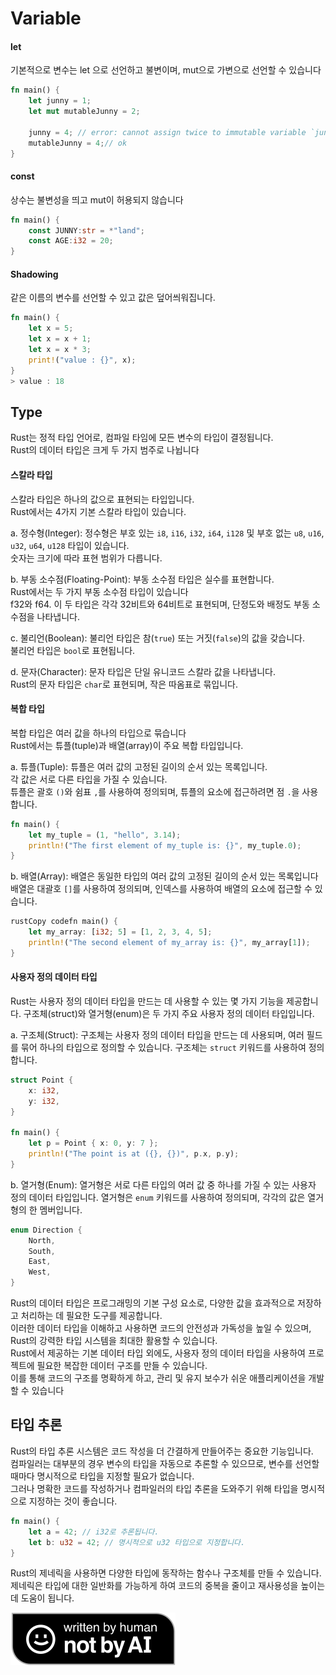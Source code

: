 # Variable

#### let

기본적으로 변수는 let 으로 선언하고 불변이며, mut으로 가변으로 선언할 수 있습니다

```rust
fn main() {
    let junny = 1;
    let mut mutableJunny = 2;
    
    junny = 4; // error: cannot assign twice to immutable variable `junny`
    mutableJunny = 4;// ok
}
```

#### const

상수는 불변성을 띄고 mut이 허용되지 않습니다

```rust
fn main() {
    const JUNNY:str = *"land";
    const AGE:i32 = 20;
}
```

#### Shadowing <a href="#shadowing" id="shadowing"></a>

같은 이름의 변수를 선언할 수 있고 값은 덮어씌워집니다.

```rust
fn main() {
    let x = 5;
    let x = x + 1;
    let x = x * 3;
    print!("value : {}", x);
}
> value : 18
```

## Type

Rust는 정적 타입 언어로, 컴파일 타임에 모든 변수의 타입이 결정됩니다. \
Rust의 데이터 타입은 크게 두 가지 범주로 나뉩니다

#### 스칼라 타입

스칼라 타입은 하나의 값으로 표현되는 타입입니다. \
Rust에서는 4가지 기본 스칼라 타입이 있습니다.

a. 정수형(Integer): 정수형은 부호 있는 `i8`, `i16`, `i32`, `i64`, `i128` 및 부호 없는 `u8`, `u16`, `u32`, `u64`, `u128` 타입이 있습니다. \
숫자는 크기에 따라 표현 범위가 다릅니다.

b. 부동 소수점(Floating-Point): 부동 소수점 타입은 실수를 표현합니다. \
Rust에서는 두 가지 부동 소수점 타입이 있습니다\
f32와 f64. 이 두 타입은 각각 32비트와 64비트로 표현되며, 단정도와 배정도 부동 소수점을 나타냅니다.

c. 불리언(Boolean): 불리언 타입은 참(`true`) 또는 거짓(`false`)의 값을 갖습니다. \
불리언 타입은 `bool`로 표현됩니다.

d. 문자(Character): 문자 타입은 단일 유니코드 스칼라 값을 나타냅니다. \
Rust의 문자 타입은 `char`로 표현되며, 작은 따옴표로 묶입니다.

#### 복합 타입

복합 타입은 여러 값을 하나의 타입으로 묶습니다\
Rust에서는 튜플(tuple)과 배열(array)이 주요 복합 타입입니다.

a. 튜플(Tuple): 튜플은 여러 값의 고정된 길이의 순서 있는 목록입니다. \
각 값은 서로 다른 타입을 가질 수 있습니다. \
튜플은 괄호 `()`와 쉼표 `,`를 사용하여 정의되며, 튜플의 요소에 접근하려면 점 `.`을 사용합니다.

```rust
fn main() {
    let my_tuple = (1, "hello", 3.14);
    println!("The first element of my_tuple is: {}", my_tuple.0);
}
```

b. 배열(Array): 배열은 동일한 타입의 여러 값의 고정된 길이의 순서 있는 목록입니다\
배열은 대괄호 `[]`를 사용하여 정의되며, 인덱스를 사용하여 배열의 요소에 접근할 수 있습니다.

```rust
rustCopy codefn main() {
    let my_array: [i32; 5] = [1, 2, 3, 4, 5];
    println!("The second element of my_array is: {}", my_array[1]);
}
```

#### 사용자 정의 데이터 타입

Rust는 사용자 정의 데이터 타입을 만드는 데 사용할 수 있는 몇 가지 기능을 제공합니다. 구조체(struct)와 열거형(enum)은 두 가지 주요 사용자 정의 데이터 타입입니다.

a. 구조체(Struct): 구조체는 사용자 정의 데이터 타입을 만드는 데 사용되며, 여러 필드를 묶어 하나의 타입으로 정의할 수 있습니다. 구조체는 `struct` 키워드를 사용하여 정의합니다.

```rust
struct Point {
    x: i32,
    y: i32,
}

fn main() {
    let p = Point { x: 0, y: 7 };
    println!("The point is at ({}, {})", p.x, p.y);
}
```

b. 열거형(Enum): 열거형은 서로 다른 타입의 여러 값 중 하나를 가질 수 있는 사용자 정의 데이터 타입입니다. 열거형은 `enum` 키워드를 사용하여 정의되며, 각각의 값은 열거형의 한 멤버입니다.

```rust
enum Direction {
    North,
    South,
    East,
    West,
}
```

Rust의 데이터 타입은 프로그래밍의 기본 구성 요소로, 다양한 값을 효과적으로 저장하고 처리하는 데 필요한 도구를 제공합니다. \
이러한 데이터 타입을 이해하고 사용하면 코드의 안전성과 가독성을 높일 수 있으며, Rust의 강력한 타입 시스템을 최대한 활용할 수 있습니다. \
Rust에서 제공하는 기본 데이터 타입 외에도, 사용자 정의 데이터 타입을 사용하여 프로젝트에 필요한 복잡한 데이터 구조를 만들 수 있습니다. \
이를 통해 코드의 구조를 명확하게 하고, 관리 및 유지 보수가 쉬운 애플리케이션을 개발할 수 있습니다

## 타입 추론

Rust의 타입 추론 시스템은 코드 작성을 더 간결하게 만들어주는 중요한 기능입니다. \
컴파일러는 대부분의 경우 변수의 타입을 자동으로 추론할 수 있으므로, 변수를 선언할 때마다 명시적으로 타입을 지정할 필요가 없습니다. \
그러나 명확한 코드를 작성하거나 컴파일러의 타입 추론을 도와주기 위해 타입을 명시적으로 지정하는 것이 좋습니다.

```rust
fn main() {
    let a = 42; // i32로 추론됩니다.
    let b: u32 = 42; // 명시적으로 u32 타입으로 지정합니다.
}
```

Rust의 제네릭을 사용하면 다양한 타입에 동작하는 함수나 구조체를 만들 수 있습니다. \
제네릭은 타입에 대한 일반화를 가능하게 하여 코드의 중복을 줄이고 재사용성을 높이는 데 도움이 됩니다.

![](../../../.gitbook/assets/Written-By-Human-Not-By-AI-Badge-black.svg)
